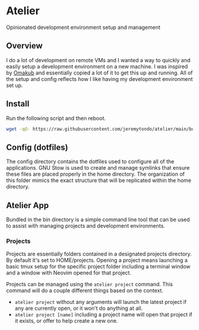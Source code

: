 # Atelier
Opinionated development environment setup and management

## Overview
I do a lot of development on remote VMs and I wanted a way to quickly and easily
setup a development environment on a new machine. I was inspired by [Omakub](https://github.com/basecamp/omakub)
and essentially copied a lot of it to get this up and running. All of the setup
and config reflects how I like having my development environment set up.

## Install
Run the following script and then reboot.
```bash
wget -qO- https://raw.githubusercontent.com/jeremytondo/atelier/main/boot.sh | bash
```

## Config (dotfiles)
The config directory contains the dotfiles used to configure all of
the applications. GNU Stow is used to create and manage symlinks that
ensure these files are placed properly in the home directory. The organization
of this folder mimics the exact structure that will be replicated within the
home directory.

## Atelier App 
Bundled in the bin directory is a simple command line tool that can be used to
assist with managing projects and development environments.

### Projects
Projects are essentially folders contained in a designated projects directory. By
default it's set to HOME/projects. Opening a project means launching a basic tmux
setup for the specific project folder including a terminal window and a window with
Neovim opened for that project.

Projects can be managed using the `atelier project` command. This command will do
a couple different things based on the context.

* `atelier project` without any arguments will launch the latest project if any
are currently open, or it won't do anything at all.
* `atelier project [name]` including a project name will open that project if
it exists, or offer to help create a new one.
